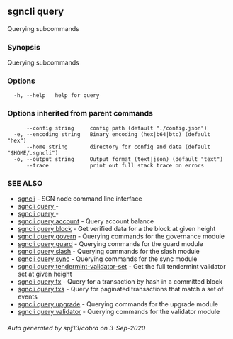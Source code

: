 ## sgncli query

Querying subcommands

### Synopsis

Querying subcommands

### Options

```
  -h, --help   help for query
```

### Options inherited from parent commands

```
      --config string     config path (default "./config.json")
  -e, --encoding string   Binary encoding (hex|b64|btc) (default "hex")
      --home string       directory for config and data (default "$HOME/.sgncli")
  -o, --output string     Output format (text|json) (default "text")
      --trace             print out full stack trace on errors
```

### SEE ALSO

* [sgncli](sgncli.md)	 - SGN node command line interface
* [sgncli query ](sgncli_query_.md)	 - 
* [sgncli query ](sgncli_query_.md)	 - 
* [sgncli query account](sgncli_query_account.md)	 - Query account balance
* [sgncli query block](sgncli_query_block.md)	 - Get verified data for a the block at given height
* [sgncli query govern](sgncli_query_govern.md)	 - Querying commands for the governance module
* [sgncli query guard](sgncli_query_guard.md)	 - Querying commands for the guard module
* [sgncli query slash](sgncli_query_slash.md)	 - Querying commands for the slash module
* [sgncli query sync](sgncli_query_sync.md)	 - Querying commands for the sync module
* [sgncli query tendermint-validator-set](sgncli_query_tendermint-validator-set.md)	 - Get the full tendermint validator set at given height
* [sgncli query tx](sgncli_query_tx.md)	 - Query for a transaction by hash in a committed block
* [sgncli query txs](sgncli_query_txs.md)	 - Query for paginated transactions that match a set of events
* [sgncli query upgrade](sgncli_query_upgrade.md)	 - Querying commands for the upgrade module
* [sgncli query validator](sgncli_query_validator.md)	 - Querying commands for the validator module

###### Auto generated by spf13/cobra on 3-Sep-2020
